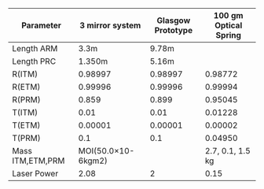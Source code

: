 | **Parameter**    	| **3 mirror system** 	| **Glasgow Prototype** 	| **100 gm Optical Spring** 	|
|------------------	|---------------------	|-----------------------	|---------------------------	|
| Length ARM       	| 3.3m                	| 9.78m                 	|                           	|
| Length PRC       	| 1.350m              	| 5.16m                 	|                           	|
| R(ITM)           	| 0.98997             	| 0.98997               	| 0.98772                   	|
| R(ETM)           	| 0.99996             	| 0.99996               	| 0.99994                   	|
| R(PRM)           	| 0.859               	| 0.899                 	| 0.95045                   	|
| T(ITM)           	| 0.01                	| 0.01                  	| 0.01228                   	|
| T(ETM)           	| 0.00001             	| 0.00001               	| 0.00002                   	|
| T(PRM)           	| 0.1                 	| 0.1                   	| 0.04950                   	|
| Mass ITM,ETM,PRM 	| MOI(50.0×10-6kgm2)  	|                       	| 2.7, 0.1, 1.5 kg          	|
| Laser Power      	| 2.08                	| 2                     	| 0.15                      	|